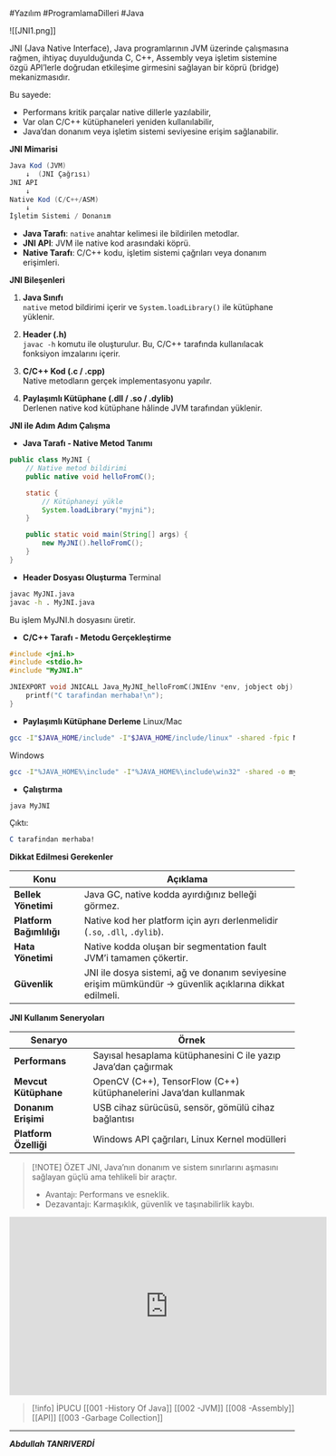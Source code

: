 #Yazılım #ProgramlamaDilleri #Java 


![[JNI1.png]]

JNI (Java Native Interface), Java programlarının JVM üzerinde çalışmasına rağmen, ihtiyaç duyulduğunda C, C++, Assembly veya işletim sistemine özgü API’lerle doğrudan etkileşime girmesini sağlayan bir köprü (bridge) mekanizmasıdır.

Bu sayede:
- Performans kritik parçalar native dillerle yazılabilir,
- Var olan C/C++ kütüphaneleri yeniden kullanılabilir,
- Java’dan donanım veya işletim sistemi seviyesine erişim sağlanabilir.



**JNI Mimarisi**

```java
Java Kod (JVM)
    ↓  (JNI Çağrısı)
JNI API
    ↓
Native Kod (C/C++/ASM)
    ↓
İşletim Sistemi / Donanım

```
- **Java Tarafı**: `native` anahtar kelimesi ile bildirilen metodlar.
- **JNI API**: JVM ile native kod arasındaki köprü.
- **Native Tarafı**: C/C++ kodu, işletim sistemi çağrıları veya donanım erişimleri.


**JNI Bileşenleri**

1. **Java Sınıfı**  
    `native` metod bildirimi içerir ve `System.loadLibrary()` ile kütüphane yüklenir.

2. **Header (.h)**  
    `javac -h` komutu ile oluşturulur. Bu, C/C++ tarafında kullanılacak fonksiyon imzalarını içerir.

3. **C/C++ Kod (.c / .cpp)**  
    Native metodların gerçek implementasyonu yapılır.

4. **Paylaşımlı Kütüphane (.dll / .so / .dylib)**  
    Derlenen native kod kütüphane hâlinde JVM tarafından yüklenir.


**JNI ile Adım Adım Çalışma**

- **Java Tarafı - Native Metod Tanımı**
```java
public class MyJNI {
    // Native metod bildirimi
    public native void helloFromC();

    static {
        // Kütüphaneyi yükle
        System.loadLibrary("myjni");
    }

    public static void main(String[] args) {
        new MyJNI().helloFromC();
    }
}

```

- **Header Dosyası Oluşturma**
Terminal
```bash
javac MyJNI.java
javac -h . MyJNI.java

```
Bu işlem MyJNI.h dosyasını üretir.

- **C/C++ Tarafı - Metodu Gerçekleştirme**
```c
#include <jni.h>
#include <stdio.h>
#include "MyJNI.h"

JNIEXPORT void JNICALL Java_MyJNI_helloFromC(JNIEnv *env, jobject obj) {
    printf("C tarafindan merhaba!\n");
}

```

- **Paylaşımlı Kütüphane Derleme**
Linux/Mac
```bash
gcc -I"$JAVA_HOME/include" -I"$JAVA_HOME/include/linux" -shared -fpic MyJNI.c -o libmyjni.so

```

Windows
```bash
gcc -I"%JAVA_HOME%\include" -I"%JAVA_HOME%\include\win32" -shared -o myjni.dll MyJNI.c

```

- **Çalıştırma**
```bash
java MyJNI

```
Çıktı:
```mathematica  
C tarafindan merhaba!

```

**Dikkat Edilmesi Gerekenler**

|Konu|Açıklama|
|---|---|
|**Bellek Yönetimi**|Java GC, native kodda ayırdığınız belleği görmez.|
|**Platform Bağımlılığı**|Native kod her platform için ayrı derlenmelidir (`.so`, `.dll`, `.dylib`).|
|**Hata Yönetimi**|Native kodda oluşan bir segmentation fault JVM’i tamamen çökertir.|
|**Güvenlik**|JNI ile dosya sistemi, ağ ve donanım seviyesine erişim mümkündür → güvenlik açıklarına dikkat edilmeli.|


**JNI Kullanım Seneryoları**

|Senaryo|Örnek|
|---|---|
|**Performans**|Sayısal hesaplama kütüphanesini C ile yazıp Java’dan çağırmak|
|**Mevcut Kütüphane**|OpenCV (C++), TensorFlow (C++) kütüphanelerini Java’dan kullanmak|
|**Donanım Erişimi**|USB cihaz sürücüsü, sensör, gömülü cihaz bağlantısı|
|**Platform Özelliği**|Windows API çağrıları, Linux Kernel modülleri|


> [!NOTE] ÖZET
> JNI, Java’nın donanım ve sistem sınırlarını aşmasını sağlayan güçlü ama tehlikeli bir araçtır.
>- Avantajı: Performans ve esneklik.
>- Dezavantajı: Karmaşıklık, güvenlik ve taşınabilirlik kaybı.


<iframe
  width="560" height="315"
  src="https://www.youtube.com/embed/N7ViTwn682k"
  title="YouTube video player"
  frameborder="0"
  allow="accelerometer; autoplay; clipboard-write; encrypted-media; gyroscope; picture-in-picture; web-share"
  allowfullscreen>
</iframe>


> [!info] İPUCU
> [[001 -History Of Java]]
> [[002 -JVM]]
> [[008 -Assembly]]
> [[API]]
> [[003 -Garbage Collection]]

***

***Abdullah TANRIVERDİ***